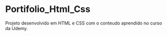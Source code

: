 # Portifolio_Html_Css

Projeto desenvolvido em HTML e CSS com o conteudo aprendido no curso da Udemy.
